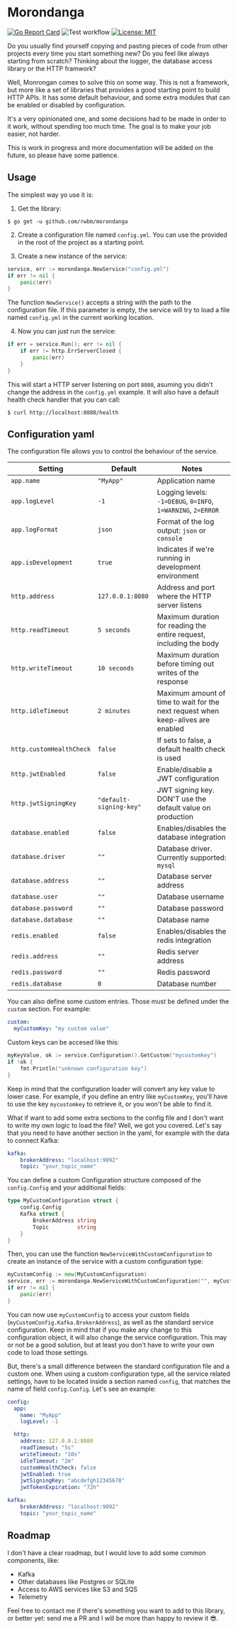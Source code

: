 # Morondanga

[![Go Report Card](https://goreportcard.com/badge/github.com/rwbm/morondanga)](https://goreportcard.com/report/github.com/rwbm/morondanga)
![Test workflow](https://github.com/rwbm/morondanga/actions/workflows/test.yml/badge.svg)
[![License: MIT](https://img.shields.io/badge/License-MIT-yellow.svg)](https://opensource.org/licenses/MIT)


Do you usually find yourself copying and pasting pieces of code from other projects every time you start something new? Do you feel like always starting from scratch? Thinking about the logger, the database access library or the HTTP framwork? 

Well, Monrongan comes to solve this on some way. This is not a framework, but more like a set of libraries that provides a good starting point to build HTTP APIs. It has some default behaviour, and some extra modules that can be enabled or disabled by configuration.

It's a very opinionated one, and some decisions had to be made in order to it work, without spending too much time. The goal is to make your job easier, not harder. 

This is work in progress and more documentation will be added on the future, so please have some patience. 


## Usage

The simplest way yo use it is:

1. Get the library:

```
$ go get -u github.com/rwbm/morondanga
```

2. Create a configuration file named `config.yml`. You can use the provided in the root of the project as a starting point.

3. Create a new instance of the service:

```go
service, err := morondanga.NewService("config.yml")
if err != nil {
    panic(err)
}
```

The function `NewService()` accepts a string with the path to the configuration file. If this parameter is empty, the service will try to load a file named `config.yml` in the current working location.

4. Now you can just run the service:

```go
if err = service.Run(); err != nil {
    if err != http.ErrServerClosed {
        panic(err)
    }
}
```

This will start a HTTP server listening on port `8080`, asuming you didn't change the address in the `config.yml` example. It will also have a default health check handler that you can call:

```
$ curl http://localhost:8080/health
```

## Configuration yaml

The configuration file allows you to control the behaviour of the service. 


|Setting                  |Default          |Notes                        |
|-------------------------|-----------------|-----------------------------|
|`app.name`               |`"MyApp"` | Application name |
|`app.logLevel`           |`-1` | Logging levels: `-1=DEBUG`, `0=INFO`, `1=WARNING`, `2=ERROR` |
|`app.logFormat`          |`json` | Format of the log output: `json` or `console` |
|`app.isDevelopment`      |`true` | Indicates if we're running in development environment |
|`http.address`           |`127.0.0.1:8080` | Address and port where the HTTP server listens |
|`http.readTimeout`       |`5 seconds` | Maximum duration for reading the entire request, including the body |
|`http.writeTimeout`      |`10 seconds` | Maximum duration before timing out writes of the response |
|`http.idleTimeout`       |`2 minutes` | Maximum amount of time to wait for the next request when keep-alives are enabled |
|`http.customHealthCheck` |`false` | If sets to false, a default health check is used |
|`http.jwtEnabled`        |`false` | Enable/disable a JWT configuration |
|`http.jwtSigningKey`     |`"default-signing-key"` | JWT signing key. DON'T use the default value on production |
|`database.enabled`       |`false` | Enables/disables the database integration |
|`database.driver`        |`""` | Database driver. Currently supported: `mysql` |
|`database.address`       |`""` | Database server address |
|`database.user`          |`""` | Database username |
|`database.password`      |`""` | Database password |
|`database.database`      |`""` | Database name |
|`redis.enabled`          |`false` | Enables/disables the redis integration |
|`redis.address`          |`""` | Redis server address |
|`redis.password`         |`""` | Redis password |
|`redis.database`         |`0` | Database number |

You can also define some custom entries. Those must be defined under the `custom` section. For example:

```yaml
custom:
  myCustomKey: "my custom value"
```

Custom keys can be accesed like this:


```go
myKeyValue, ok := service.Configuration().GetCustom("mycustomkey")
if !ok {
    fmt.Println("unknown configuration key")
}
```

Keep in mind that the configuration loader will convert any key value to lower case. For example, if you define an entry like `myCustomKey`, you'll have to use the key `mycustomkey` to retrieve it, or you won't be able to find it. 

What if want to add some extra sections to the config file and I don't want to write my own logic to load the file? Well, we got you covered. Let's say that you need to have another section in the yaml, for example with the data to connect Kafka:

```yaml
kafka:
    brokerAddress: "localhost:9092"
    topic: "your_topic_name"
```

You can define a custom Configuration structure composed of the `config.Config` and your additional fields:

```go
type MyCustomConfiguration struct {
	config.Config
	Kafka struct {
		BrokerAddress string
		Topic         string
	}
}
```

Then, you can use the function `NewServiceWithCustomConfiguration` to create an instance of the service with a custom configuration type:

```go
myCustomConfig := new(MyCustomConfiguration)
service, err := morondanga.NewServiceWithCustomConfiguration("", myCustomConfig)
if err != nil {
    panic(err)
}
```

You can now use `myCustomConfig` to access your custom fields (`myCustomConfig.Kafka.BrokerAddress`), as well as the standard service configuration. Keep in mind that if you make any change to this configuration object, it will also change the service configuration. This may or not be a good solution, but at least you don't have to write your own code to load those settings.

But, there's a small difference between the standard configuration file and a custom one. When using a custom configuration type, all the service related settings, have to be located inside a section named `config`, that matches the name of field `config.Config`. Let's see an example:

```yaml
config:
  app:
    name: "MyApp"
    logLevel: -1

  http:
    address: 127.0.0.1:8080
    readTimeout: "5s"
    writeTimeout: "10s"
    idleTimeout: "2m"
    customHealthCheck: false
    jwtEnabled: true
    jwtSigningKey: "abcdefgh12345678"
    jwtTokenExpiration: "72h"

kafka:
    brokerAddress: "localhost:9092"
    topic: "your_topic_name"
```

## Roadmap

I don't have a clear roadmap, but I would love to add some common components, like:

- Kafka
- Other databases like Postgres or SQLite
- Access to AWS services like S3 and SQS
- Telemetry

Feel free to contact me if there's something you want to add to this library, or better yet: send me a PR and I will be more than happy to review it 😎.
